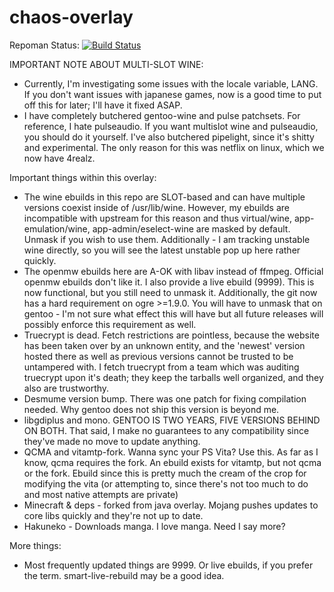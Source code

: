 chaos-overlay
=============

Repoman Status: [![Build Status](https://travis-ci.org/chaoskagami/chaos-overlay.svg?branch=master)](https://travis-ci.org/chaoskagami/chaos-overlay)

IMPORTANT NOTE ABOUT MULTI-SLOT WINE:
 - Currently, I'm investigating some issues with the locale variable, LANG. If you don't want issues with japanese games, now is a good time to put off this for later; I'll have it fixed ASAP.
 - I have completely butchered gentoo-wine and pulse patchsets. For reference, I hate pulseaudio. If you want multislot wine
   and pulseaudio, you should do it yourself. I've also butchered pipelight, since it's shitty and experimental. The only
   reason for this was netflix on linux, which we now have 4realz.

Important things within this overlay:
 - The wine ebuilds in this repo are SLOT-based and can have multiple versions coexist inside of /usr/lib/wine. However, my ebuilds are incompatible with upstream for this reason and thus virtual/wine, app-emulation/wine, app-admin/eselect-wine are masked by default. Unmask if you wish to use them. Additionally - I am tracking unstable wine directly, so you will see the latest unstable pop up here rather quickly.
 - The openmw ebuilds here are A-OK with libav instead of ffmpeg. Official openmw ebuilds don't like it. I also provide a live ebuild (9999). This is now functional, but you still need to unmask it. Additionally, the git now has a hard requirement on ogre >=1.9.0. You will have to unmask that on gentoo - I'm not sure what effect this will have but all future releases will possibly enforce this requirement as well.
 - Truecrypt is dead. Fetch restrictions are pointless, because the website has been taken over by an unknown entity, and the 'newest' version hosted there as well as previous versions cannot be trusted to be untampered with. I fetch truecrypt from a team which was auditing truecrypt upon it's death; they keep the tarballs well organized, and they also are trustworthy.
 - Desmume version bump. There was one patch for fixing compilation needed. Why gentoo does not ship this version is beyond me.
 - libgdiplus and mono. GENTOO IS TWO YEARS, FIVE VERSIONS BEHIND ON BOTH. That said, I make no guarantees to any compatibility since they've made no move to update anything.
 - QCMA and vitamtp-fork. Wanna sync your PS Vita? Use this. As far as I know, qcma requires the fork. An ebuild exists for vitamtp, but not qcma or the fork. Ebuild since this is pretty much the cream of the crop for modifying the vita (or attempting to, since there's not too much to do and most native attempts are private)
 - Minecraft & deps - forked from java overlay. Mojang pushes updates to core libs quickly and they're not up to date.
 - Hakuneko - Downloads manga. I love manga. Need I say more?

More things:
 - Most frequently updated things are 9999. Or live ebuilds, if you prefer the term. smart-live-rebuild may be a good idea.
